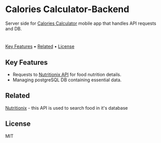 # Calories Calculator-Backend

Server side for [Calories Calculator](https://github.com/MiloszK97/Calories-Calculator) mobile app that handles API requests and DB.
# 
[Key Features](hhttps://github.com/MiloszK97/MyBackendApp/tree/main#key-features)  • [Related](https://github.com/MiloszK97/Calories-Calculator/blob/main/README.md#related) • [License](https://github.com/MiloszK97/Calories-Calculator/blob/main/README.md#license)

## Key Features

 - Requests to [Nutritionix API](https://www.nutritionix.com/business/api) for food nutrition details.
 - Managing postgreSQL DB containing essential data.

## Related

[Nutritionix](https://www.nutritionix.com/) - this API is used to search food in it's database

## License

MIT
